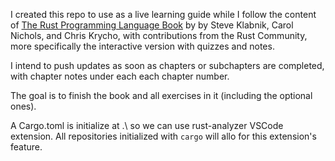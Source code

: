 I created this repo to use as a live learning guide while I follow the content of [The Rust Programming Language Book](https://rust-book.cs.brown.edu/experiment-intro.html) by by Steve Klabnik, Carol Nichols, and Chris Krycho, with contributions from the Rust Community, more specifically the interactive version with quizzes and notes.

I intend to push updates as soon as chapters or subchapters are completed, with chapter notes under each each chapter number.

The goal is to finish the book and all exercises in it (including the optional ones).

A Cargo.toml is initialize at .\ so we can use rust-analyzer VSCode extension.
All repositories initialized with `cargo` will allo for this extension's feature.